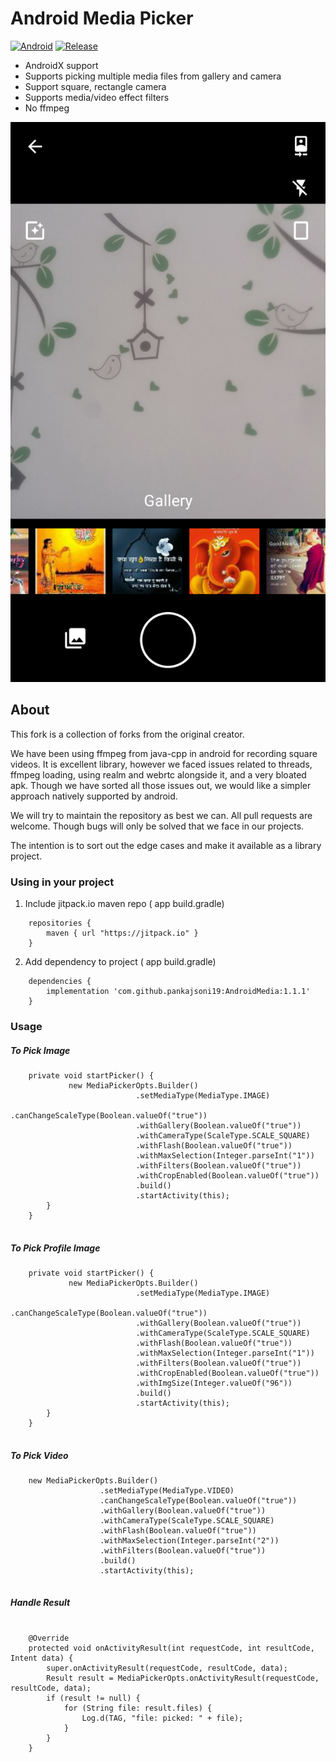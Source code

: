 # Android Media Picker

[![Android](https://img.shields.io/badge/Android-19-brightgreen.svg)](https://www.android.com/)
[![Release](https://jitpack.io/v/pankajdoni19/AndroidMedia.svg)](https://jitpack.io/#pankajsoni19/AndroidMedia)

* AndroidX support
* Supports picking multiple media files from gallery and camera
* Support square, rectangle camera
* Supports media/video effect filters
* No ffmpeg

![Snapshot](image/snapshot.png)

## About

This fork is a collection of forks from the original creator. 

We have been using ffmpeg from java-cpp in android for recording square videos. It is excellent library, however we faced issues related to threads, ffmpeg loading, using realm and webrtc alongside it, and a very bloated apk.
Though we have sorted all those issues out, we would like a simpler approach natively supported by android. 

We will try to maintain the repository as best we can. All pull requests are welcome. 
Though bugs will only be solved that we face in our projects.

The intention is to sort out the edge cases and make it available as a library project.

### Using in your project

1. Include jitpack.io maven repo ( app build.gradle)

```
    repositories {
        maven { url "https://jitpack.io" }
    }

```

2. Add dependency to project ( app build.gradle)

```
    dependencies {
        implementation 'com.github.pankajsoni19:AndroidMedia:1.1.1'
    }

```

### Usage

##### To Pick Image

```
    private void startPicker() {
             new MediaPickerOpts.Builder()
                            .setMediaType(MediaType.IMAGE)
                            .canChangeScaleType(Boolean.valueOf("true"))
                            .withGallery(Boolean.valueOf("true"))
                            .withCameraType(ScaleType.SCALE_SQUARE)
                            .withFlash(Boolean.valueOf("true"))
                            .withMaxSelection(Integer.parseInt("1"))
                            .withFilters(Boolean.valueOf("true"))
                            .withCropEnabled(Boolean.valueOf("true"))                           
                            .build()
                            .startActivity(this);
        }
    }
    
```

##### To Pick Profile Image

```
    private void startPicker() {
             new MediaPickerOpts.Builder()
                            .setMediaType(MediaType.IMAGE)
                            .canChangeScaleType(Boolean.valueOf("true"))
                            .withGallery(Boolean.valueOf("true"))
                            .withCameraType(ScaleType.SCALE_SQUARE)
                            .withFlash(Boolean.valueOf("true"))
                            .withMaxSelection(Integer.parseInt("1"))
                            .withFilters(Boolean.valueOf("true"))
                            .withCropEnabled(Boolean.valueOf("true"))
                            .withImgSize(Integer.valueOf("96"))
                            .build()
                            .startActivity(this);
        }
    }
    
```

##### To Pick Video

```
    new MediaPickerOpts.Builder()
                    .setMediaType(MediaType.VIDEO)
                    .canChangeScaleType(Boolean.valueOf("true"))
                    .withGallery(Boolean.valueOf("true"))
                    .withCameraType(ScaleType.SCALE_SQUARE)
                    .withFlash(Boolean.valueOf("true"))
                    .withMaxSelection(Integer.parseInt("2"))
                    .withFilters(Boolean.valueOf("true"))
                    .build()
                    .startActivity(this);
    
```

##### Handle Result
  
```
    
    @Override
    protected void onActivityResult(int requestCode, int resultCode, Intent data) {
        super.onActivityResult(requestCode, resultCode, data);
        Result result = MediaPickerOpts.onActivityResult(requestCode, resultCode, data);
        if (result != null) {
            for (String file: result.files) {
                Log.d(TAG, "file: picked: " + file);
            }
        }
    }

```